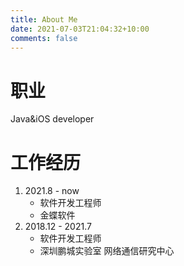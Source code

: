 ```yaml
---
title: About Me
date: 2021-07-03T21:04:32+10:00
comments: false
---
```

# 职业
Java&iOS developer

# 工作经历
1. 2021.8 - now
	* 软件开发工程师
	* 金蝶软件
2. 2018.12 - 2021.7
	* 软件开发工程师
	* 深圳鹏城实验室 网络通信研究中心
